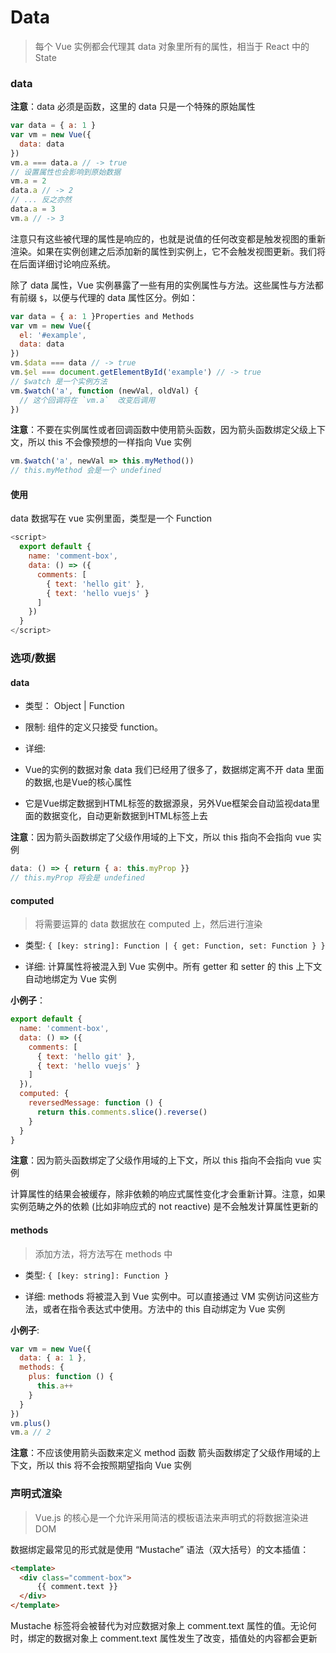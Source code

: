 # Data

> 每个 Vue 实例都会代理其 data 对象里所有的属性，相当于 React 中的 State

### data

**注意**：data 必须是函数，这里的 data 只是一个特殊的原始属性

```js
var data = { a: 1 }
var vm = new Vue({
  data: data
})
vm.a === data.a // -> true
// 设置属性也会影响到原始数据
vm.a = 2
data.a // -> 2
// ... 反之亦然
data.a = 3
vm.a // -> 3
```

注意只有这些被代理的属性是响应的，也就是说值的任何改变都是触发视图的重新渲染。如果在实例创建之后添加新的属性到实例上，它不会触发视图更新。我们将在后面详细讨论响应系统。

除了 data 属性，Vue 实例暴露了一些有用的实例属性与方法。这些属性与方法都有前缀 `$`，以便与代理的 data 属性区分。例如：

```js
var data = { a: 1 }Properties and Methods
var vm = new Vue({
  el: '#example',
  data: data
})
vm.$data === data // -> true
vm.$el === document.getElementById('example') // -> true
// $watch 是一个实例方法
vm.$watch('a', function (newVal, oldVal) {
  // 这个回调将在 `vm.a`  改变后调用
})
```

**注意**：不要在实例属性或者回调函数中使用箭头函数，因为箭头函数绑定父级上下文，所以 this 不会像预想的一样指向 Vue 实例

```js
vm.$watch('a', newVal => this.myMethod())
// this.myMethod 会是一个 undefined
```

#### 使用

data 数据写在 vue 实例里面，类型是一个 Function

```js
<script>
  export default {
    name: 'comment-box',
    data: () => ({
      comments: [
        { text: 'hello git' },
        { text: 'hello vuejs' }
      ]
    })
  }
</script>
```

### 选项/数据

#### data

- 类型： Object | Function

- 限制: 组件的定义只接受 function。

- 详细:

 - Vue的实例的数据对象 data 我们已经用了很多了，数据绑定离不开 data 里面的数据,也是Vue的核心属性

 - 它是Vue绑定数据到HTML标签的数据源泉，另外Vue框架会自动监视data里面的数据变化，自动更新数据到HTML标签上去

**注意**：因为箭头函数绑定了父级作用域的上下文，所以 this 指向不会指向 vue 实例

```js
data: () => { return { a: this.myProp }}
// this.myProp 将会是 undefined
```

#### computed

> 将需要运算的 data 数据放在 computed 上，然后进行渲染

 - 类型: `{ [key: string]: Function | { get: Function, set: Function } }`

 - 详细: 计算属性将被混入到 Vue 实例中。所有 getter 和 setter 的 this 上下文自动地绑定为 Vue 实例

**小例子**：

```js
export default {
  name: 'comment-box',
  data: () => ({
    comments: [
      { text: 'hello git' },
      { text: 'hello vuejs' }
    ]
  }),
  computed: {
    reversedMessage: function () {
      return this.comments.slice().reverse()
    }
  }
}
```

**注意**：因为箭头函数绑定了父级作用域的上下文，所以 this 指向不会指向 vue 实例

计算属性的结果会被缓存，除非依赖的响应式属性变化才会重新计算。注意，如果实例范畴之外的依赖 (比如非响应式的 not reactive) 是不会触发计算属性更新的

#### methods

> 添加方法，将方法写在 methods 中

 - 类型: `{ [key: string]: Function }`

 - 详细: methods 将被混入到 Vue 实例中。可以直接通过 VM 实例访问这些方法，或者在指令表达式中使用。方法中的 this 自动绑定为 Vue 实例

**小例子**:

```js
var vm = new Vue({
  data: { a: 1 },
  methods: {
    plus: function () {
      this.a++
    }
  }
})
vm.plus()
vm.a // 2
```

**注意**：不应该使用箭头函数来定义 method 函数 箭头函数绑定了父级作用域的上下文，所以 this 将不会按照期望指向 Vue 实例

### 声明式渲染

> Vue.js 的核心是一个允许采用简洁的模板语法来声明式的将数据渲染进 DOM

数据绑定最常见的形式就是使用 “Mustache” 语法（双大括号）的文本插值：

```html
<template>
  <div class="comment-box">
      {{ comment.text }}
  </div>
</template>
```

Mustache 标签将会被替代为对应数据对象上 comment.text 属性的值。无论何时，绑定的数据对象上 comment.text 属性发生了改变，插值处的内容都会更新

